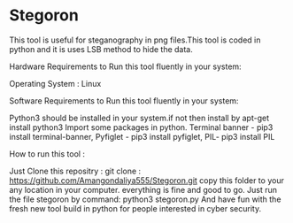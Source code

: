 # Stegoron

This tool is useful for steganography in png files.This tool is coded in python and it is uses LSB method to hide the data.

Hardware Requirements to Run this tool fluently in your system:

Operating System : Linux 

Software Requirements to Run this tool fluently in your system:

Python3 should be installed in your system.if not then install by apt-get install python3 Import some packages in python. Terminal banner - pip3 install terminal-banner, Pyfiglet - pip3 install pyfiglet, PIL- pip3 install PIL

How to run this tool :

Just Clone this repositry : git clone : https://github.com/Amangondaliya555/Stegoron.git copy this folder to your any location in your computer. everything is fine and good to go. Just run the file stegoron by command: python3 stegoron.py And have fun with the fresh new tool build in python for people interested in cyber security.
